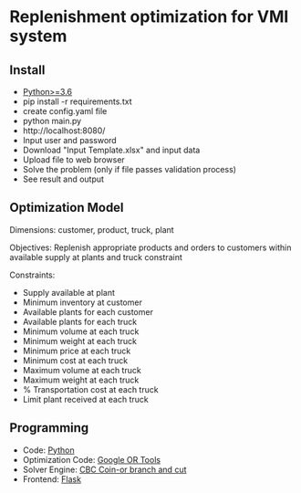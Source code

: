 # Replenishment optimization for VMI system

## Install
- [Python>=3.6](https://www.python.org/)
- pip install -r requirements.txt
- create config.yaml file
- python main.py
- http://localhost:8080/
- Input user and password
- Download "Input Template.xlsx" and input data
- Upload file to web browser
- Solve the problem (only if file passes validation process)
- See result and output

## Optimization Model

Dimensions: customer, product, truck, plant

Objectives: Replenish appropriate products and orders to customers within available supply at plants and truck constraint

Constraints:
- Supply available at plant
- Minimum inventory at customer
- Available plants for each customer
- Available plants for each truck
- Minimum volume at each truck
- Minimum weight at each truck
- Minimum price at each truck
- Minimum cost at each truck
- Maximum volume at each truck
- Maximum weight at each truck
- % Transportation cost at each truck
- Limit plant received at each truck

## Programming
- Code: [Python](https://www.python.org/)
- Optimization Code: [Google OR Tools](https://github.com/google/or-tools)
- Solver Engine: [CBC Coin-or branch and cut](https://github.com/coin-or/Cbc)
- Frontend: [Flask](http://flask.pocoo.org/)
